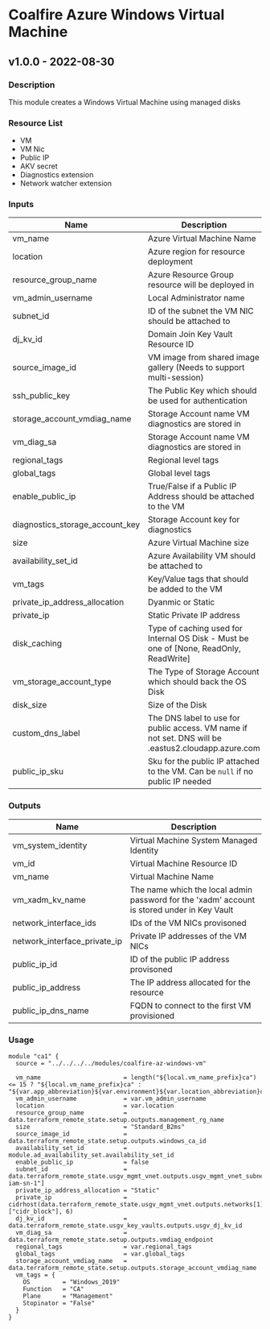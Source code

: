 # Coalfire Azure Windows Virtual Machine

## v1.0.0 - 2022-08-30

### **Description**

This module creates a Windows Virtual Machine using managed disks

### **Resource List**
- VM
- VM Nic
- Public IP
- AKV secret
- Diagnostics extension
- Network watcher extension

### **Inputs**

| Name | Description | Type | Default | Required |
|------|-------------|------|---------|:-----:|
| vm_name | Azure Virtual Machine Name | string | N/A | yes |
| location | Azure region for resource deployment | string | N/A | yes |
| resource_group_name | Azure Resource Group resource will be deployed in | string | N/A | yes |
| vm_admin_username | Local Administrator name | string | N/A | yes |
| subnet_id | ID of the subnet the VM NIC should be attached to | string | N/A | yes |
| dj_kv_id | Domain Join Key Vault Resource ID | string | N/A | yes |
| source_image_id | VM image from shared image gallery (Needs to support multi-session) | string | N/A | yes |
| ssh_public_key | The Public Key which should be used for authentication | string | N/A | yes |
| storage_account_vmdiag_name | Storage Account name VM diagnostics are stored in | string | N/A | yes |
| vm_diag_sa | Storage Account name VM diagnostics are stored in | string | N/A | yes |
| regional_tags | Regional level tags | map(string) | N/A | yes |
| global_tags | Global level tags | map(string) | N/A | yes |
| enable_public_ip | True/False if a Public IP Address should be attached to the VM | bool | N/A | yes |
| diagnostics_storage_account_key | Storage Account key for diagnostics | string | N/A | yes |
| size | Azure Virtual Machine size | string | Standard_DS2_v2 | no |
| availability_set_id | Azure Availability VM should be attached to | string | null | no |
| vm_tags | Key/Value tags that should be added to the VM | map(string) | {} | no |
| private_ip_address_allocation | Dyanmic or Static | string | Dynamic | no |
| private_ip | Static Private IP address | string | null | no |
| disk_caching | Type of caching used for Internal OS Disk - Must be one of [None, ReadOnly, ReadWrite] | string | ReadWrite | no |
| vm_storage_account_type | The Type of Storage Account which should back the OS Disk | string | StandardSSD_LRS | no |
| disk_size | Size of the Disk | number | 127 | no |
| custom_dns_label | The DNS label to use for public access. VM name if not set. DNS will be <label>.eastus2.cloudapp.azure.com | string | "" | no |
| public_ip_sku | Sku for the public IP attached to the VM. Can be `null` if no public IP needed | string | Standard | no | 

### **Outputs**

| Name | Description |
|------|-------------|
| vm_system_identity | Virtual Machine System Managed Identity | 
| vm_id | Virtual Machine Resource ID | 
| vm_name | Virtual Machine Name |
| vm_xadm_kv_name | The name which the local admin password for the 'xadm' account is stored under in Key Vault |
| network_interface_ids | IDs of the VM NICs provisoned | 
| network_interface_private_ip | Private IP addresses of the VM NICs |
| public_ip_id | ID of the public IP address provisoned |
| public_ip_address | The IP address allocated for the resource |
| public_ip_dns_name | FQDN to connect to the first VM provisioned |

### **Usage**

```hcl
module "ca1" {
  source = "../../../../modules/coalfire-az-windows-vm"

  vm_name                       = length("${local.vm_name_prefix}ca") <= 15 ? "${local.vm_name_prefix}ca" : "${var.app_abbreviation}${var.environment}${var.location_abbreviation}ca"
  vm_admin_username             = var.vm_admin_username
  location                      = var.location
  resource_group_name           = data.terraform_remote_state.setup.outputs.management_rg_name
  size                          = "Standard_B2ms"
  source_image_id               = data.terraform_remote_state.setup.outputs.windows_ca_id
  availability_set_id           = module.ad_availability_set.availability_set_id
  enable_public_ip              = false
  subnet_id                     = data.terraform_remote_state.usgv_mgmt_vnet.outputs.usgv_mgmt_vnet_subnet_ids["${local.resource_prefix}-iam-sn-1"]
  private_ip_address_allocation = "Static"
  private_ip                    = cidrhost(data.terraform_remote_state.usgv_mgmt_vnet.outputs.networks[1]["cidr_block"], 6)
  dj_kv_id                      = data.terraform_remote_state.usgv_key_vaults.outputs.usgv_dj_kv_id
  vm_diag_sa                    = data.terraform_remote_state.setup.outputs.vmdiag_endpoint
  regional_tags                 = var.regional_tags
  global_tags                   = var.global_tags
  storage_account_vmdiag_name   = data.terraform_remote_state.setup.outputs.storage_account_vmdiag_name
  vm_tags = {
    OS         = "Windows_2019"
    Function   = "CA"
    Plane      = "Management"
    Stopinator = "False"
  }
}
```
